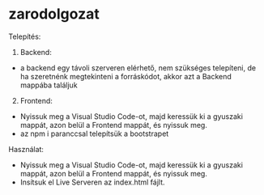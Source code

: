 # zarodolgozat

Telepítés:
1. Backend:
  - a backend egy távoli szerveren elérhető, nem szükséges telepíteni, de ha szeretnénk megtekinteni a forráskódot, akkor azt a Backend mappába találjuk
2. Frontend:
  - Nyissuk meg a Visual Studio Code-ot, majd keressük ki a gyuszaki mappát, azon belül a Frontend mappát, és nyissuk meg.
  - az npm i paranccsal telepítsük a bootstrapet

Használat:
- Nyissuk meg a Visual Studio Code-ot, majd keressük ki a gyuszaki mappát, azon belül a Frontend mappát, és nyissuk meg.
- Insítsuk el Live Serveren az index.html fájlt.
